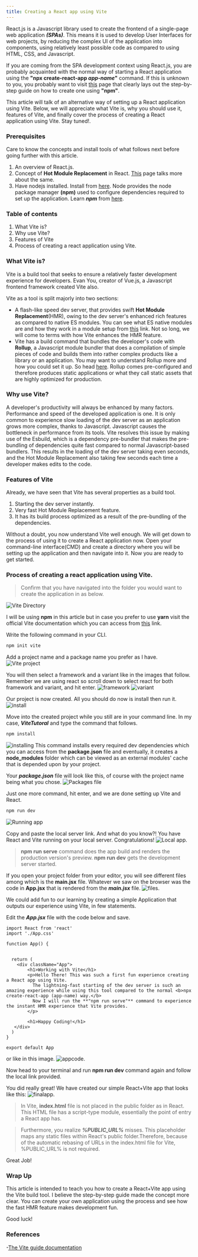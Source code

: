 ```yaml
---
title: Creating a React app using Vite
---
```


React.js is a Javascript library used to create the frontend of a single-page web application ***(SPAs)***. This means it is used to develop User Interfaces 
for web projects, by reducing the complex UI of the application into components, using relatively least possible code as compared to using HTML, CSS, and Javascript.

If you are coming from the SPA development context using React.js, you are probably acquainted with the normal way of starting a React application using the **"npx create-react-app ***app-name***"** command. If this is unknown to you, you probably want to visit [this](https://create-react-app.dev/docs/getting-started/) page that clearly lays out the step-by-step guide on how to create one using **"npm"**.


<!--more-->
This article will talk of an alternative way of setting up a React application using Vite. Below, we will appreciate what Vite is, why you should use it, features of Vite, and finally cover the process of creating a React application using Vite. 
Stay tuned!.


### Prerequisites
Care to know the concepts and install tools of what follows next before going further with this article.
1. An overview of React.js.
2. Concept of **Hot Module Replacement** in React. [This](https://webpack.js.org/guides/hot-module-replacement/) page talks more about the same.
3. Have nodejs installed. Install from [here](https://nodejs.org/en/download/). Node provides the node package manager **(npm)** used to configure dependencies required to set up the application. Learn ***npm*** from [here](https://docs.npmjs.com/cli/v6/commands/npm).


### Table of contents
1. What Vite is?
2. Why use Vite?
3. Features of Vite
4. Process of creating a react application using Vite.

### What Vite is?
Vite is a build tool that seeks to ensure a relatively faster development experience for developers. 
Evan You, creator of Vue.js, a Javascript frontend framework created Vite also.

Vite as a tool is split majorly into two sections:
- A flash-like speed dev server, that provides swift **Hot Module Replacement**(HMR), owing to the dev server's enhanced rich features as compared to native ES modules. You can see what ES native modules are and how they work in a module setup from [this](https://flaviocopes.com/es-modules/) link. Not so long, we will come to terms with how Vite enhances the HMR feature.
- Vite has a build command that bundles the developer's code with **Rollup**, a Javascript module bundler that does a compilation of simple pieces of code and builds them into rather complex products like a library or an application. You may want to understand Rollup more and how you could set it up. So head [here](https://rollupjs.org/guide/en/).
  Rollup comes pre-configured and therefore produces static applications or what they call static assets that are highly optimized for production.

### Why use Vite?
A developer's productivity will always be enhanced by many factors. Performance and speed of the developed application is one. It is only common to experience slow loading of the dev server as an application grows more complex, thanks to Javascript. Javascript causes the bottleneck in performance from its tools. 
Vite resolves this issue by making use of the Esbuild, which is a dependency pre-bundler that makes the pre-bundling of dependencies quite fast compared to normal Javascript-based bundlers. This results in the loading of the dev server taking even seconds, and the Hot Module Replacement also taking few seconds each time a developer makes edits to the code.

### Features of Vite
Already, we have seen that Vite has several properties as a build tool.
1. Starting the dev server instantly.
2. Very fast Hot Module Replacement feature.
3. It has its build process optimized as a result of the pre-bundling of the dependencies.

Without a doubt, you now understand Vite well enough. We will get down to the process of using it to create a React application now.
Open your command-line interface(CMD) and create a directory where you will be setting up the application and then navigate into it.
Now you are ready to get started.

### Process of creating a react application using Vite.
> Confirm that you have navigated into the folder you would want to create the application in as below.

![Vite Directory](/engineering-education/creating-a-react-app-using-vite/ViteTut.png)

I will be using **npm** in this article but in case you prefer to use **yarn** visit the official Vite documentation which you can access from [this](https://vitejs.dev/guide/#scaffolding-your-first-vite-project) link.

Write the following command in your CLI.

```bash
npm init vite
```
Add a project name and a package name you prefer as I have.
![Vite project](/engineering-education/getting-started-with-sessions-in-php/viteproject.png)

You will then select a framework and a variant like in the images that follow. Remember we are using react so scroll down to select react for both framework and variant, and hit enter. 
![framework](/engineering-education/creating-a-react-app-using-vite/framework.png)
![variant](/engineering-education/creating-a-react-app-using-vite/variant.png)

Our project is now created. All you should do now is install then run it.
![install](/engineering-education/creating-a-react-app-using-vite/install.png)

Move into the created project while you still are in your command line. In my case, ***ViteTutoral*** and type the command that follows.

```bash
npm install
```
![installing](/engineering-education/creating-a-react-app-using-vite/installing.png)
This command installs every required dev dependencies which you can access from the **package.json** file and eventually, it creates a **node_modules** folder
which can be viewed as an external modules' cache that is depended upon by your project.

Your ***package.json*** file will look like this, of course with the project name being what you chose.
![Packages file](/engineering-education/creating-a-react-app-using-vite/package.png)

Just one more command, hit enter, and we are done setting up Vite and React. 

```bash
npm run dev
```
![Running app](/engineering-education/creating-a-react-app-using-vite/run.png)

Copy and paste the local server link. And what do you know?! You have React and Vite running on your local server. Congratulations!
![Local app](/engineering-education/creating-a-react-app-using-vite/app.png).

> **npm run serve** command does the app build and renders the production version's preview. **npm run dev** gets the development server started.

If you open your project folder from your editor, you will see different files among which is the **main.jsx** file. Whatever we saw on the browser was the code in **App.jsx** that is rendered from the ***main.jsx*** file.
![files](/engineering-education/creating-a-react-app-using-vite/main.png).


We could add fun to our learning by creating a simple Application that outputs our experience using Vite, in few statements.

Edit the ***App.jsx*** file with the code below and save.
```JSX
import React from 'react'
import './App.css'

function App() {
  

  return (
    <div className="App">
        <h1>Working with Vite</h1>
        <p>Hello There! This was such a first fun experience creating a React app using Vite.
          The lightning-fast starting of the dev server is such an amazing experience while using this tool compared to the normal <b>npx create-react-app (app-name) way.</b>
          Now I will run the **"npm run serve"** command to experience the instant HMR experience that Vite provides.
        </p>

        <h1>Happy Coding!</h1>
   </div>
  )
}

export default App
```
or like in this image.
![appcode](/engineering-education/creating-a-react-app-using-vite/appcode.png).

Now head to your terminal and run **npm run dev** command again and follow the local link provided. 

You did really great! We have created our simple React+Vite app that looks like this:
![finalapp](/engineering-education/creating-a-react-app-using-vite/finalapp.png).


> In Vite, **index.html** file is not placed in the public folder as in React. This HTML file has a ***<script type="module" src='..'></script>*** script-type module, essentially the point of entry a React app has.


> Furthermore, you realize ***%PUBLIC_URL%*** misses. This placeholder maps any static files within React's public folder.Therefore, because of the automatic rebasing of URLs in the index.html file for Vite, %PUBLIC_URL% is not required.


Great Job!


### Wrap Up
This article is intended to teach you how to create a React+Vite app using the Vite build tool. I believe the step-by-step guide made the concept more clear.
You can create your own application using the process and see how the fast HMR feature makes development fun.

Good luck!

### References
-[The Vite guide documentation](https://vitejs.dev/guide/)
